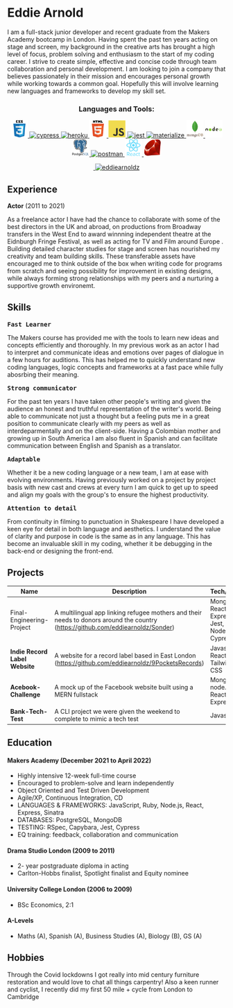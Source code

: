 # Eddie Arnold

  I am a full-stack junior developer and recent graduate from the Makers Academy bootcamp in London. Having spent the past ten years acting on stage and screen, my background in the creative arts has brought a high level of focus, problem solving and enthusiasm to the start of my coding career. I strive to create simple, effective and concise code through team collaboration and personal development. I am looking to join a company that believes passionately in their mission and encourages personal growth while working towards a common goal. Hopefully this will involve learning new languages and frameworks to develop my skill set.
  
  <h3 align="center">Languages and Tools:</h3>
<p align="center"> <a href="https://www.w3schools.com/css/" target="_blank" rel="noreferrer"> <img src="https://raw.githubusercontent.com/devicons/devicon/master/icons/css3/css3-original-wordmark.svg" alt="css3" width="40" height="40"/> </a> <a href="https://www.cypress.io" target="_blank" rel="noreferrer"> <img src="https://raw.githubusercontent.com/simple-icons/simple-icons/6e46ec1fc23b60c8fd0d2f2ff46db82e16dbd75f/icons/cypress.svg" alt="cypress" width="40" height="40"/> </a> <a href="https://heroku.com" target="_blank" rel="noreferrer"> <img src="https://www.vectorlogo.zone/logos/heroku/heroku-icon.svg" alt="heroku" width="40" height="40"/> </a> <a href="https://www.w3.org/html/" target="_blank" rel="noreferrer"> <img src="https://raw.githubusercontent.com/devicons/devicon/master/icons/html5/html5-original-wordmark.svg" alt="html5" width="40" height="40"/> </a> <a href="https://developer.mozilla.org/en-US/docs/Web/JavaScript" target="_blank" rel="noreferrer"> <img src="https://raw.githubusercontent.com/devicons/devicon/master/icons/javascript/javascript-original.svg" alt="javascript" width="40" height="40"/> </a> <a href="https://jestjs.io" target="_blank" rel="noreferrer"> <img src="https://www.vectorlogo.zone/logos/jestjsio/jestjsio-icon.svg" alt="jest" width="40" height="40"/> </a> <a href="https://materializecss.com/" target="_blank" rel="noreferrer"> <img src="https://raw.githubusercontent.com/prplx/svg-logos/5585531d45d294869c4eaab4d7cf2e9c167710a9/svg/materialize.svg" alt="materialize" width="40" height="40"/> </a> <a href="https://www.mongodb.com/" target="_blank" rel="noreferrer"> <img src="https://raw.githubusercontent.com/devicons/devicon/master/icons/mongodb/mongodb-original-wordmark.svg" alt="mongodb" width="40" height="40"/> </a> <a href="https://nodejs.org" target="_blank" rel="noreferrer"> <img src="https://raw.githubusercontent.com/devicons/devicon/master/icons/nodejs/nodejs-original-wordmark.svg" alt="nodejs" width="40" height="40"/> </a> <a href="https://www.postgresql.org" target="_blank" rel="noreferrer"> <img src="https://raw.githubusercontent.com/devicons/devicon/master/icons/postgresql/postgresql-original-wordmark.svg" alt="postgresql" width="40" height="40"/> </a> <a href="https://postman.com" target="_blank" rel="noreferrer"> <img src="https://www.vectorlogo.zone/logos/getpostman/getpostman-icon.svg" alt="postman" width="40" height="40"/> </a> <a href="https://reactjs.org/" target="_blank" rel="noreferrer"> <img src="https://raw.githubusercontent.com/devicons/devicon/master/icons/react/react-original-wordmark.svg" alt="react" width="40" height="40"/> </a> <a href="https://www.ruby-lang.org/en/" target="_blank" rel="noreferrer"> <img src="https://raw.githubusercontent.com/devicons/devicon/master/icons/ruby/ruby-original.svg" alt="ruby" width="40" height="40"/> </a> </p>

<a href="#"><p align="center">&nbsp;<img src="https://github-readme-stats.vercel.app/api?username=eddiearnoldz&show_icons=true&locale=en" alt="eddiearnoldz" /></p></a>

## Experience

**Actor** (2011 to 2021)

As a freelance actor I have had the chance to collaborate with some of the best directors in the UK and abroad, on productions from Broadway transfers in the West End to award winnning independent theatre at the Eidnburgh Fringe Festival, as well as acting for TV and Film around Europe . Building detailed character studies for stage and screen has nourished my creativity and team building skills. These transferable assets have encouraged me to think outside of the box when writing code for programs from scratch and seeing possibility for improvement in existing designs, while always forming strong relationships with my peers and a nurturing a supportive growth environemt.


## Skills
<kbd>**Fast Learner**</kbd>

The Makers course has provided me with the tools to learn new ideas and concepts efficiently and thoroughly. In my previous work as an actor I had to interpret and communicate ideas and emotions over pages of dialogue in a few hours for auditions. This has helped me to quickly understand new coding languages, logic concepts and frameworks at a fast pace while fully abosrbing their meaning.

<kbd>**Strong communicator**</kbd>

For the past ten years I have taken other people's writing and given the audience an honest and truthful representation of the writer's world. Being able to communicate not just a thought but a feeling puts me in a great position to communicate clearly with my peers as well as interdeparmentally and on the client-side. Having a Colombian mother and growing up in South America I am also fluent in Spanish and can facilitate communication between English and Spanish as a translator.

<kbd>**Adaptable**</kbd>

Whether it be a new coding language or a new team, I am at ease with evolving environments. Having previously worked on a project by project basis with new cast and crews at every turn I am quick to get up to speed and align my goals with the group's to ensure the highest productivity.

<kbd>**Attention to detail**</kbd>

From continuity in filming to punctuation in Shakespeare I have developed a keen eye for detail in both language and aesthetics. I understand the value of clarity and purpose in code is the same as in any language. This has become an invaluable skill in my coding, whether it be debugging in the back-end or designing the front-end.


## Projects

| Name                         | Description       | Tech/tools        |
| ---------------------------- | ----------------- | ----------------- |
| Final-Engineering-Project  | A multilingual app linking refugee mothers and their needs to donors around the country (https://github.com/eddiearnoldz/Sonder)| MongoDB, React, Express, Jest, Node.js, Cypress|
| **Indie Record Label Website**  | A website for a record label based in East London (https://github.com/eddiearnoldz/9PocketsRecords) | Javascript, React, Tailwind CSS  |
| **Acebook-Challenge**        | A mock up of the Facebook website built using a MERN fullstack | MongoDB, node.js, React, Express  |
| **Bank-Tech-Test**           | A CLI project we were given the weekend to complete to mimic a tech test | Javascript            |

## Education

#### Makers Academy (December 2021 to April 2022)
- Highly intensive 12-week full-time course
- Encouraged to problem-solve and learn independently
- Object Oriented and Test Driven Development
- Agile/XP, Continuous Integration, CD
- LANGUAGES & FRAMEWORKS: JavaScript, Ruby, Node.js, React, Express, Sinatra
- DATABASES: PostgreSQL, MongoDB
- TESTING: RSpec, Capybara, Jest, Cypress
- EQ training: feedback, collaboration and communication

#### Drama Studio London (2009 to 2011)
- 2- year postgraduate diploma in acting
- Carlton-Hobbs finalist, Spotlight finalist and Equity nominee

#### University College London (2006 to 2009)
- BSc Economics, 2:1

#### A-Levels
- Maths (A), Spanish (A), Business Studies (A), Biology (B), GS (A)

## Hobbies
Through the Covid lockdowns I got really into mid century furniture restoration and would love to chat all things carpentry!
Also a keen runner and cyclist, I recently did my first 50 mile + cycle from London to Cambridge

